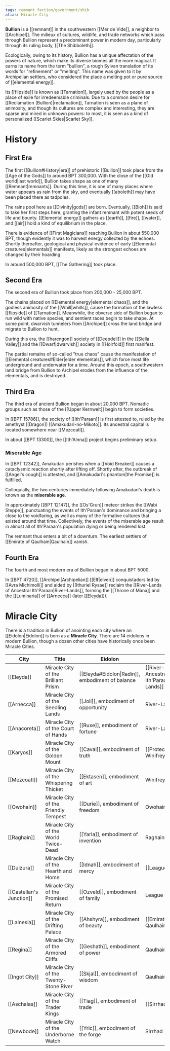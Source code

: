 ```yaml
---
tags: remnant faction/government/shib
alias: Miracle City
---
```

**Bullion** is a [[remnant]] in the southwestern [[Mer de Vide]], a neighbor to [[Archipel]]. The milieux of cultures, wildlife, and trade networks which pass through Bullion represent a predominant power in modern day, particularly through its ruling body, [[The Shibboleth]]. 

Ecologically, owing to its history, Bullion has a unique affectation of the powers of nature, which make its diverse biomes all the more magical. It earns its name from the term "bullion", a rough Sylvan translation of its words for "refinement" or "melting". This name was given to it by Archipelian settlers, who considered the place a melting pot or pure source of [[elemental energy]].

Its [[flipside]] is known as [[Tarnation]], largely used by the people as a place of exile for irredeemable criminals. Due to a common desire for [[Reclamation (Bullion)|reclamation]], Tarnation is seen as a plane of animosity, and though its cultures are complex and interesting, they are sparse and mired in unknown powers: to most, it is seen as a kind of personalized [[Scarlet Skies|Scarlet Sky]].

# History
## First Era
The first [[Bullion#History|era]] of prehistoric [[Bullion]] took place from the [[Age of the Gods]] to around BPT 300,000. With the close of the [[Old world|last world]], Bullion takes shape as one of many [[Remnant|remnants]]. During this time, it is one of many places where water appears as rain from the sky, and eventually [[aboleth]] may have been placed there as tadpoles.

The rains pool here as [[Divinity|gods]] are born. Eventually, [[Bioh]] is said to take her first steps here, granting the infant remnant with potent seeds of life and bounty. [[Elemental energy]] gathers as [[earth]], [[fire]], [[water]], and [[air]] hold a kind of equilibrium in the place.

There is evidence of [[First Magicians]] reaching Bullion in about 550,000 BPT, though evidently it was to harvest energy collected by the echoes. Shortly thereafter, geological and physical evidence of early [[Elemental creatures|elementals]] manifests, likely as the strongest echoes are changed by their hoarding.

In around 500,000 BPT, [[The Gathering]] took place.
## Second Era 

The second era of Bullion took place from 200,000 - 25,000 BPT.

The chains placed on [[Elemental energy|elemental chaos]], and the godless animosity of the [[Whill|whills]], cause the formation of the lawless [[flipside]] of [[Tarnation]]. Meanwhile, the obverse side of Bullion began to run wild with native species, and sentient races begin to take shape. At some point, dwarvish tunnelers from [[Archipel]] cross the land bridge and migrate to Bullion to hunt.

During this era, the [[harengon]] society of [[Deepdell]] in the [[Siella Valley]] and the [[Dwarf|dwarvish]] society in [[Holrfold]] first manifest. 

The partial remains of so-called "true chaos" cause the manifestation of [[Elemental creatures#Elder|elder elementals]], which force most life underground and underwater for a time. Around this epoch, a southwestern land bridge from Bullion to Archipel erodes from the influence of the elementals, and is destroyed.

## Third Era
The third era of ancient Bullion began in about 20,000 BPT. Nomadic groups such as those of the [[Upper Kernwelt]] begin to form societies.

In [[BPT 15786]], the society of [[Ith'Paraan]] is first attested to, ruled by the amethyst [[Dragon]] [[Amakudari-no-Mikoto]]. Its ancestral capital is located somewhere near [[Mezcoatl]].

In about [[BPT 13300]], the [[Ith'Alnna]] project begins preliminary setup.

### Miserable Age
In [[BPT 12342]], Amakudari perishes when a [[Void Breaker]] causes a cataclysmic reaction shortly after lifting off. Shortly after, the outbreak of [[Angel's cough]] is attested, and [[Amakudari's phantom|the Promise]] is fulfilled. 

Colloquially, the two centuries immediately following Amakudari's death is known as the **miserable age**.

In approximately [[BPT 12147]], the [[Os'Grun]] meteor strikes the [[Wabi Steppe]], punctuating the events of Ith'Paraan's dominance and bringing a close to the voidfaring, as well as many of the formative cultures that existed around that time. Collectively, the events of the miserable age result in almost all of Ith'Paraan's population dying or being rendered lost.

The remnant thus enters a bit of a downturn. The earliest settlers of [[Emirate of Qaulhain|Qaulhain]] vanish.
## Fourth Era
The fourth and most modern era of Bullion began in about BPT 5000.

In [[BPT 4720]], [[Archipel|Archipelian]] [[Elf|elven]] conquistadors led by [[Avra Michimolli]] and aided by [[Ithuriel Rysae]] reclaim the [[River-Lands of Ancestral Ith'Paraan|River-Lands]], forming the [[Throne of Mana]] and the [[Luminaria]] of [[Arnecca]] (later [[Eleyda]]).

# Miracle City
There is a tradition in Bullion of anointing each city where an [[Eidolon|Eidolon]] is born as a **Miracle City**. There are 14 eidolons in modern Bullion, though a dozen other cities have historically once been Miracle Cities.

| City | Title | Eidolon | Region |
| ---- | ----- | ----- | --- |
| [[Eleyda]] | Miracle City of the Brilliant Prism | [[Eleyda#Eidolon\|Radin]], embodiment of balance | [[River-Lands of Ancestral Ith'Paraan\|River-Lands]] |
| [[Arnecca]] | Miracle City of the Seedling Lands | [[Joli]], embodiment of opportunity | River-Lands |
| [[Anacoreta]] | Miracle City of the Court of Hands | [[Ruxe]], embodiment of fortune | River-Lands |
| [[Karyos]] | Miracle City of the Golden Mount | [[Caval]], embodiment of truth | [[Protectorate of Winifreyad\|Winifreyad]] |
| [[Mezcoatl]] | Miracle City of the Whispering Thicket | [[Ektasen]], embodiment of art | Winifreyad |
| [[Owohain]] | Miracle City of the Friendly Tempest | [[Durie]], embodiment of freedom | Owohain |
| [[Raghain]] | Miracle City of the World Twice-Dead | [[Yarla]], embodiment of invention | Raghain |
| [[Dulzura]] | Miracle City of the Hearth and Home | [[Idnah]], embodiment of mercy | [[League of Joriele]] |
| [[Castellan's Junction]] | Miracle City of the Promised Return | [[Ozveld]], embodiment of family | League of Joriele
| [[Lainesia]] | Miracle City of the Drifting Palace | [[Ahshyra]], embodiment of beauty | [[Emirate of Qaulhain\|Qaulhain]] |
| [[Regina]] | Miracle City of the Armored Cliffs | [[Geshath]], embodiment of power | Qaulhain |
| [[Ingot City]] | Miracle City of the Twenty-Stone River | [[Skjal]], embodiment of wisdom | Qaulhain |
| [[Aschalas]] | Miracle City of the Trader Kings | [[Tiag]], embodiment of trade | [[Sirrhad]] |
| [[Newbode]] | Miracle City of the Underborne Watch | [[Yric]], embodiment of the forge | Sirrhad |

